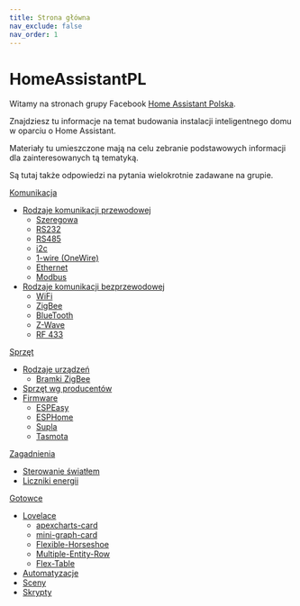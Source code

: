 ```yaml
---
title: Strona główna
nav_exclude: false
nav_order: 1
---
```


# HomeAssistantPL
Witamy na stronach grupy Facebook [Home Assistant Polska](https://www.facebook.com/groups/homeassistantpolska).

Znajdziesz tu informacje na temat budowania instalacji inteligentnego domu w oparciu o Home Assistant.

Materiały tu umieszczone mają na celu zebranie podstawowych informacji dla zainteresowanych tą tematyką.

Są tutaj także odpowiedzi na pytania wielokrotnie zadawane na grupie.

[Komunikacja](komunikacja/index)
* [Rodzaje komunikacji przewodowej](komunikacja/Rodzaje-komunikacji-przewodowej)
	* [Szeregowa](komunikacja/Szeregowa)
	* [RS232](komunikacja/RS232)
	* [RS485](komunikacja/RS485)
	* [i2c](komunikacja/i2c)
	* [1-wire (OneWire)](komunikacja/1-wire)
	* [Ethernet](komunikacja/Ethernet)
	* [Modbus](komunikacja/Modbus)
* [Rodzaje komunikacji bezprzewodowej](komunikacja/Rodzaje-komunikacji-bezprzewodowej)
	* [WiFi](komunikacja/WiFi)
	* [ZigBee](komunikacja/ZigBee)
	* [BlueTooth](komunikacja/BlueTooth)
	* [Z-Wave](komunikacja/Z-Wave)
	* [RF 433](komunikacja/RF433)

[Sprzęt](sprzet/index)
* [Rodzaje urządzeń](sprzet/rodzaje/index)
	* [Bramki ZigBee](sprzet/rodzaje/Bramki-ZigBee)
* [Sprzęt wg producentów](sprzet/producenci/index)
* [Firmware](sprzet/firmware/index)
	* [ESPEasy](sprzet/firmware/ESPEasy)
	* [ESPHome](sprzet/firmware/ESPHome)
	* [Supla](sprzet/firmware/Supla)
	* [Tasmota](sprzet/firmware/Tasmota)

[Zagadnienia](zagadnienia/index)
* [Sterowanie światłem](zagadnienia/Sterowanie-swiatlem)
* [Liczniki energii](zagadnienia/Liczniki-energii)

[Gotowce](Gotowce/index)
* [Lovelace](Gotowce/Lovelace)
 	* [apexcharts-card](Gotowce/apexcharts-card)
 	* [mini-graph-card](Gotowce/mini-graph-card)
 	* [Flexible-Horseshoe](Gotowce/Flexible-Horseshoe)
 	* [Multiple-Entity-Row](Gotowce/Multiple-Entity-Row)
 	* [Flex-Table](Gotowce/Flex-Table)
* [Automatyzacje](Gotowce/Automatyzacje)
* [Sceny](Gotowce/Sceny)
* [Skrypty](Gotowce/Skrypty)
